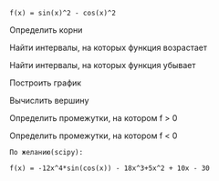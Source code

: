```
f(x) = sin(x)^2 - cos(x)^2
```
Определить корни

Найти интервалы, на которых функция возрастает

Найти интервалы, на которых функция убывает

Построить график

Вычислить вершину

Определить промежутки, на котором f > 0

Определить промежутки, на котором f < 0

```
По желанию(scipy):

f(x) = -12x^4*sin(cos(x)) - 18x^3+5x^2 + 10x - 30
```